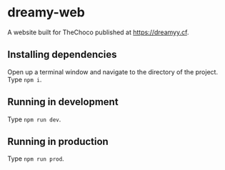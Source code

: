 # dreamy-web
A website built for TheChoco published at https://dreamyy.cf.

## Installing dependencies
Open up a terminal window and navigate to the directory of the project.
Type `npm i`.

## Running in development
Type `npm run dev`.

## Running in production
Type `npm run prod`.